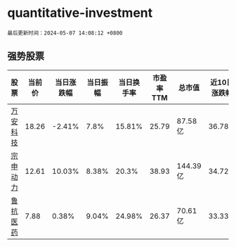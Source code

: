# quantitative-investment

`最后更新时间：2024-05-07 14:08:12 +0800`

## 强势股票

|股票|当前价|当日涨跌幅|当日振幅|当日换手率|市盈率TTM|总市值|近10日涨跌幅|
|----|----|----|----|----|----|----|----|
|[万安科技](https://xueqiu.com/S/SZ002590)|18.26|-2.41%|7.8%|15.81%|25.79|87.58亿|36.78%|
|[宗申动力](https://xueqiu.com/S/SZ001696)|12.61|10.03%|8.38%|20.3%|38.93|144.39亿|34.72%|
|[鲁抗医药](https://xueqiu.com/S/SH600789)|7.88|0.38%|9.04%|24.98%|26.37|70.61亿|33.33%|
